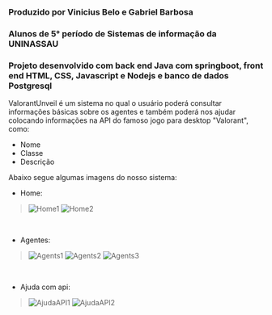 ### Produzido por Vinicius Belo e Gabriel Barbosa
### Alunos de 5° período de Sistemas de informação da UNINASSAU
### Projeto desenvolvido com back end **Java com springboot**, front end **HTML, CSS, Javascript e Nodejs** e banco de dados **Postgresql**

ValorantUnveil é um sistema no qual o usuário poderá consultar informações básicas sobre os agentes e também poderá nos ajudar colocando informações na API do famoso jogo para desktop "Valorant", como:
- Nome
- Classe
- Descrição

Abaixo segue algumas imagens do nosso sistema:
- Home:
>![Home1](https://github.com/ViniciusBelo/ValorantUnveil/assets/135560124/37b189c6-ade2-4eb7-a4b7-06824a6bb877)
>![Home2](https://github.com/ViniciusBelo/ValorantUnveil/assets/135560124/423eaf96-d129-4032-9df7-8b1d18646f2f)
<br>

- Agentes:
> ![Agents1](https://github.com/ViniciusBelo/ValorantUnveil/assets/135560124/c354846c-c7e1-4c5b-b8aa-f49f28f3d5d9)
> ![Agents2](https://github.com/ViniciusBelo/ValorantUnveil/assets/135560124/99af025f-da1d-43b8-b81a-5266715924c9)
> ![Agents3](https://github.com/ViniciusBelo/ValorantUnveil/assets/135560124/c40f3d6b-c353-4016-af2d-c6da657d8d21)
<br>

- Ajuda com api:
> ![AjudaAPI1](https://github.com/ViniciusBelo/ValorantUnveil/assets/135560124/eb7c0a34-ce1b-4dcb-9c2e-c6215c5419b1)
> ![AjudaAPI2](https://github.com/ViniciusBelo/ValorantUnveil/assets/135560124/d22c0934-6277-41c9-b032-89b4d8ce2598)
